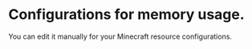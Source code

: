 # Configurations for memory usage.
You can edit it manually for your Minecraft resource configurations. 